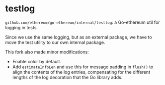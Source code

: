 # testlog

`github.com/ethereum/go-ethereum/internal/testlog`: a Go-ethereum util for logging in tests.

Since we use the same logging, but as an external package, we have to move the test utility to our own internal package.

This fork also made minor modifications:

- Enable color by default.
- Add `estimateInfoLen` and use this for message padding in `flush()` to align the contents of the log entries,
  compensating for the different lengths of the log decoration that the Go library adds.
